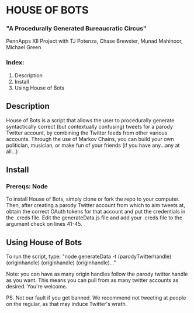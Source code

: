 # HOUSE OF BOTS

### "A Procedurally Generated Bureaucratic Circus"
PennApps XII Project with TJ Potenza, Chase Brewster, Munad Mahinoor, Michael Green

### Index:
1. Description
2. Install
3. Using House of Bots



## Description

House of Bots is a script that allows the user to procedurally generate syntactically correct (but contextually confusing) tweets for a parody Twitter account, by combining the Twitter feeds from other various accounts.  Through the use of Markov Chains, you can build your own politician, musician, or make fun of your friends (if you have any...any at all...)

## Install

### Prereqs: Node

To install House of Bots, simply clone or fork the repo to your computer.  Then, after creating a parody Twitter account from which to aim tweets at, obtain the correct OAuth tokens for that account and put the credentials in the .creds file.  Edit the generateData.js file and add your .creds file to the argument check on lines 41-45.

## Using House of Bots

To run the script, 
type:
  "node generateData -t (parodyTwitterhandle) (originhandle) (originhandle) (originhandle)..."

Note: you can have as many origin handles follow the parody twitter handle as you want.  This means you can pull from as many twitter accounts as desired.  You're welcome.

PS. Not our fault if you get banned.  We recommend not tweeting at people on the regular, as that may induce Twitter's wrath.
